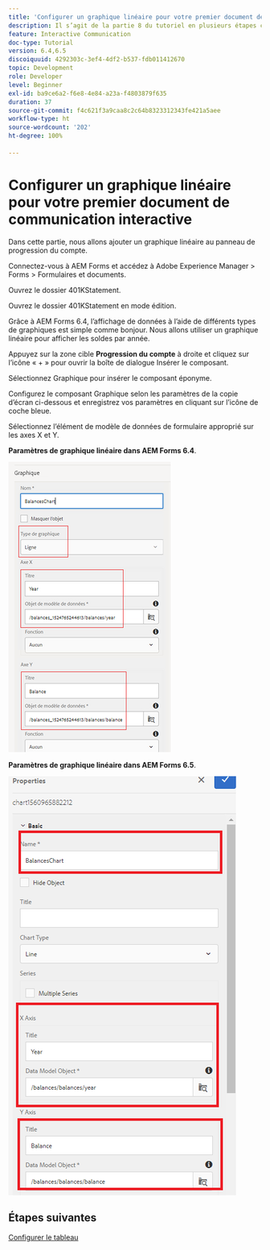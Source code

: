 ```yaml
---
title: 'Configurer un graphique linéaire pour votre premier document de communication interactive : partie 8'
description: Il s’agit de la partie 8 du tutoriel en plusieurs étapes consacré à la création de votre premier document de communication interactive. Dans cette partie, nous allons ajouter un graphique linéaire au panneau de progression du compte.
feature: Interactive Communication
doc-type: Tutorial
version: 6.4,6.5
discoiquuid: 4292303c-3ef4-4df2-b537-fdb011412670
topic: Development
role: Developer
level: Beginner
exl-id: ba9ce6a2-f6e8-4e84-a23a-f4803879f635
duration: 37
source-git-commit: f4c621f3a9caa8c2c64b8323312343fe421a5aee
workflow-type: ht
source-wordcount: '202'
ht-degree: 100%

---
```


# Configurer un graphique linéaire pour votre premier document de communication interactive

Dans cette partie, nous allons ajouter un graphique linéaire au panneau de progression du compte.

Connectez-vous à AEM Forms et accédez à Adobe Experience Manager > Forms > Formulaires et documents.

Ouvrez le dossier 401KStatement.

Ouvrez le dossier 401KStatement en mode édition.

Grâce à AEM Forms 6.4, l’affichage de données à l’aide de différents types de graphiques est simple comme bonjour. Nous allons utiliser un graphique linéaire pour afficher les soldes par année.

Appuyez sur la zone cible **Progression du compte** à droite et cliquez sur l’icône « + » pour ouvrir la boîte de dialogue Insérer le composant.

Sélectionnez Graphique pour insérer le composant éponyme.

Configurez le composant Graphique selon les paramètres de la copie d’écran ci-dessous et enregistrez vos paramètres en cliquant sur l’icône de coche bleue.

Sélectionnez l’élément de modèle de données de formulaire approprié sur les axes X et Y.

**Paramètres de graphique linéaire dans AEM Forms 6.4**.

![linechart64](assets/linechart.png)

**Paramètres de graphique linéaire dans AEM Forms 6.5**.

![linechart64](assets/linechart65.PNG)

## Étapes suivantes

[Configurer le tableau](./partnine.md)
